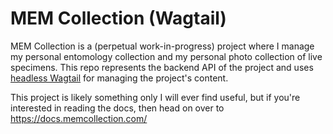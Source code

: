 # MEM Collection (Wagtail)

MEM Collection is a (perpetual work-in-progress) project where I manage my personal entomology collection and my personal photo collection of live specimens. This repo represents the backend API of the project and uses [headless Wagtail](https://wagtail.org/headless/) for managing the project's content.

This project is likely something only I will ever find useful, but if you're interested in reading the docs, then head on over to https://docs.memcollection.com/
